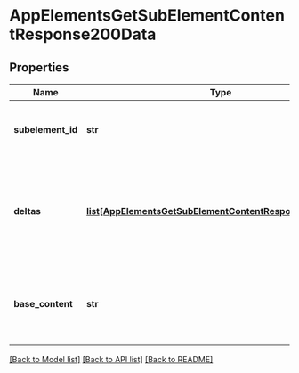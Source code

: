 # AppElementsGetSubElementContentResponse200Data

## Properties
Name | Type | Description | Notes
------------ | ------------- | ------------- | -------------
**subelement_id** | **str** | Id of the subelement for which the data applies | [optional] 
**deltas** | [**list[AppElementsGetSubElementContentResponse200Deltas]**](AppElementsGetSubElementContentResponse200Deltas.md) | Delta content for the subelement.  Deltas are returned in the   order that they apply | [optional] 
**base_content** | **str** | The base content of the subelement, if it exists.  Base-64 encoded | [optional] 

[[Back to Model list]](../README.md#documentation-for-models) [[Back to API list]](../README.md#documentation-for-api-endpoints) [[Back to README]](../README.md)


